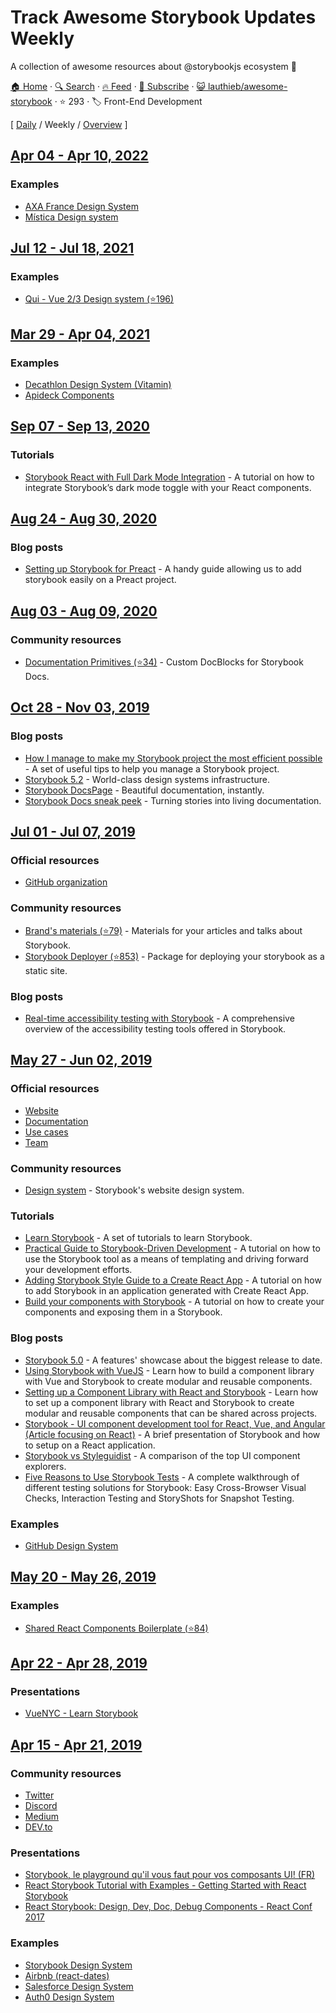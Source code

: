 # Track Awesome Storybook Updates Weekly

A collection of awesome resources about @storybookjs ecosystem 🎨

[🏠 Home](/README.md) · [🔍 Search](https://www.trackawesomelist.com/search/) · [🔥 Feed](https://www.trackawesomelist.com/lauthieb/awesome-storybook/week/rss.xml) · [📮 Subscribe](https://trackawesomelist.us17.list-manage.com/subscribe?u=d2f0117aa829c83a63ec63c2f&id=36a103854c) · [😺 lauthieb/awesome-storybook](https://github.com/lauthieb/awesome-storybook) · ⭐ 293 · 🏷️ Front-End Development

[ [Daily](/content/lauthieb/awesome-storybook/README.md) / Weekly / [Overview](/content/lauthieb/awesome-storybook/readme/README.md) ]

## [Apr 04 - Apr 10, 2022](/content/2022/14/README.md)

### Examples

*   [AXA France Design System](https://axaguildev.github.io/react-toolkit/latest/storybook)
*   [Mística Design system](https://mistica-web.vercel.app/?path=/story/welcome-welcome--mistica)

## [Jul 12 - Jul 18, 2021](/content/2021/28/README.md)

### Examples

*   [Qui - Vue 2/3 Design system (⭐196)](https://github.com/Qvant-lab/qui-max)

## [Mar 29 - Apr 04, 2021](/content/2021/13/README.md)

### Examples

*   [Decathlon Design System (Vitamin)](https://decathlon.github.io/vitamin-web)
*   [Apideck Components](https://www.apideck.design/)

## [Sep 07 - Sep 13, 2020](/content/2020/36/README.md)

### Tutorials

*   [Storybook React with Full Dark Mode Integration](https://davidyeiser.com/tutorials/storybook-react-with-dark-mode) - A tutorial on how to integrate Storybook’s dark mode toggle with your React components.

## [Aug 24 - Aug 30, 2020](/content/2020/34/README.md)

### Blog posts

*   [Setting up Storybook for Preact](https://www.iamdeveloper.com/posts/setting-up-storybook-for-preact-p5a/) - A handy guide allowing us to add storybook easily on a Preact project.

## [Aug 03 - Aug 09, 2020](/content/2020/31/README.md)

### Community resources

*   [Documentation Primitives (⭐34)](https://github.com/DAN-AKL/storybook-documentation-primitives) - Custom DocBlocks for Storybook Docs.

## [Oct 28 - Nov 03, 2019](/content/2019/43/README.md)

### Blog posts

*   [How I manage to make my Storybook project the most efficient possible](https://dev.to/loicgoyet/how-i-manage-to-make-my-storybook-project-the-most-efficient-possible-2d8o) - A set of useful tips to help you manage a Storybook project.
*   [Storybook 5.2](https://medium.com/storybookjs/storybook-5-2-794958b9b111) - World-class design systems infrastructure.
*   [Storybook DocsPage](https://medium.com/storybookjs/storybook-docspage-e185bc3622bf) - Beautiful documentation, instantly.
*   [Storybook Docs sneak peek](https://medium.com/storybookjs/storybook-docs-sneak-peak-5be78445094a) - Turning stories into living documentation.

## [Jul 01 - Jul 07, 2019](/content/2019/26/README.md)

### Official resources

*   [GitHub organization](https://github.com/storybookjs)

### Community resources

*   [Brand's materials (⭐79)](https://github.com/storybookjs/brand) - Materials for your articles and talks about Storybook.
*   [Storybook Deployer (⭐853)](https://github.com/storybookjs/storybook-deployer) - Package for deploying your storybook as a static site.

### Blog posts

*   [Real-time accessibility testing with Storybook](https://medium.com/storybookjs/instant-accessibility-qa-linting-in-storybook-4a474b0f5347) - A comprehensive overview of the accessibility testing tools offered in Storybook.

## [May 27 - Jun 02, 2019](/content/2019/21/README.md)

### Official resources

*   [Website](https://storybook.js.org)
*   [Documentation](https://storybook.js.org/docs/basics/introduction/)
*   [Use cases](https://storybook.js.org/use-cases/)
*   [Team](https://storybook.js.org/team/)

### Community resources

*   [Design system](https://storybooks-official.netlify.com) - Storybook's website design system.

### Tutorials

*   [Learn Storybook](https://www.learnstorybook.com/) - A set of tutorials to learn Storybook.
*   [Practical Guide to Storybook-Driven Development](https://dzone.com/articles/practical-guide-to-storybook-driven-development) - A tutorial on how to use the Storybook tool as a means of templating and driving forward your development efforts.
*   [Adding Storybook Style Guide to a Create React App](https://www.youtube.com/watch?v=va-JzrmaiUM) - A tutorial on how to add Storybook in an application generated with Create React App.
*   [Build your components with Storybook](https://www.youtube.com/watch?v=_jttw14T52o) - A tutorial on how to create your components and exposing them in a Storybook.

### Blog posts

*   [Storybook 5.0](https://medium.com/storybookjs/storybook-5-0-db1d0f9c83b8) - A features' showcase about the biggest release to date.
*   [Using Storybook with VueJS](https://auth0.com/blog/using-storybook-with-vuejs/) - Learn how to build a component library with Vue and Storybook to create modular and reusable components.
*   [Setting up a Component Library with React and Storybook](https://auth0.com/blog/setting-up-a-component-library-with-react-and-storybook/) - Learn how to set up a component library with React and Storybook to create modular and reusable components that can be shared across projects.
*   [Storybook - UI component development tool for React, Vue, and Angular (Article focusing on React)](https://dev.to/madhusudhansrinivas/storybook---ui-component-development-tool-for-react-vue-and-angular-article-focusing-on-react-29od) - A brief presentation of Storybook and how to setup on a React application.
*   [Storybook vs Styleguidist](https://blog.hichroma.com/storybook-vs-styleguidist-2bd93d6dcc06) - A comparison of the top UI component explorers.
*   [Five Reasons to Use Storybook Tests](https://spin.atomicobject.com/2017/11/20/storybook-tests-react/) - A complete walkthrough of different testing solutions for Storybook: Easy Cross-Browser Visual Checks, Interaction Testing and StoryShots for Snapshot Testing.

### Examples

*   [GitHub Design System](https://primer.github.io/storybook/)

## [May 20 - May 26, 2019](/content/2019/20/README.md)

### Examples

*   [Shared React Components Boilerplate (⭐84)](https://github.com/shared-components/shared-react-components-example)

## [Apr 22 - Apr 28, 2019](/content/2019/16/README.md)

### Presentations

*   [VueNYC - Learn Storybook](https://www.youtube.com/watch?v=XN398jfTwQI)

## [Apr 15 - Apr 21, 2019](/content/2019/15/README.md)

### Community resources

*   [Twitter](https://twitter.com/storybookjs)
*   [Discord](https://discordapp.com/invite/UUt2PJb)
*   [Medium](https://medium.com/storybookjs)
*   [DEV.to](https://dev.to/t/storybook)

### Presentations

*   [Storybook, le playground qu'il vous faut pour vos composants UI! (FR)](https://www.youtube.com/watch?v=zMpSwo03aKo)
*   [React Storybook Tutorial with Examples - Getting Started with React Storybook](https://www.youtube.com/watch?v=E2c183LS4lA)
*   [React Storybook: Design, Dev, Doc, Debug Components - React Conf 2017](https://www.youtube.com/watch?v=PF0Vi-iIyoo)

### Examples

*   [Storybook Design System](https://storybooks-official.netlify.com)
*   [Airbnb (react-dates)](https://airbnb.io/react-dates/)
*   [Salesforce Design System](https://mashmatrix.github.io/react-lightning-design-system/)
*   [Auth0 Design System](https://auth0-cosmos.now.sh/sandbox/)